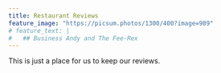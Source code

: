 ```yaml
---
title: Restaurant Reviews
feature_image: "https://picsum.photos/1300/400?image=989"
# feature_text: |
#   ## Business Andy and The Fee-Rex
---
```


This is just a place for us to keep our reviews. 
